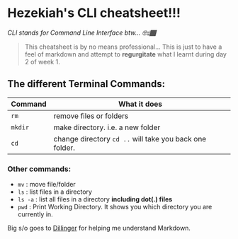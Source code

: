 # Hezekiah's CLI cheatsheet!!!

_CLI stands for Command Line Interface btw... 🤓☝🏾_

> This cheatsheet is by no means professional... 
> This is just to have a feel of markdown
> and attempt to **regurgitate** what I learnt
> during day 2 of week 1.

## The different Terminal Commands:

| Command | What it does |
| ------ | ----- |
| ```rm```| remove files or folders |
| ``` mkdir ``` | make directory. i.e. a new folder |
| ``` cd ``` | change directory ```cd ..``` will take you back one folder. |

### Other commands:
- ```mv``` : move file/folder
- ```ls``` : list files in a directory
- ```ls -a``` : list all files in a directory **including dot(.) files**
- ```pwd``` : Print Working Directory. It shows you which directory you are currently in.


Big s/o goes to [Dillinger] for helping me understand Markdown.

[Dillinger]: <https://dillinger.io/>